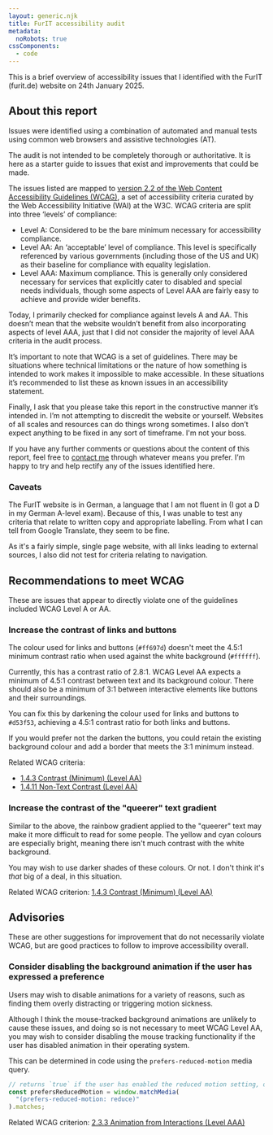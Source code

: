 ```yaml
---
layout: generic.njk
title: FurIT accessibility audit
metadata:
  noRobots: true
cssComponents:
  - code
---
```


This is a brief overview of accessibility issues that I identified with the FurIT (furit.de) website on 24th January 2025.

## About this report

Issues were identified using a combination of automated and manual tests using common web browsers and assistive technologies (AT).

The audit is not intended to be completely thorough or authoritative. It is here as a starter guide to issues that exist and improvements that could be made.

The issues listed are mapped to [version 2.2 of the Web Content Accessibility Guidelines (WCAG)](https://www.w3.org/TR/WCAG22/), a set of accessibility criteria curated by the Web Accessibility Initiative (WAI) at the W3C. WCAG criteria are split into three ‘levels’ of compliance:

- Level A: Considered to be the bare minimum necessary for accessibility compliance.
- Level AA: An ‘acceptable’ level of compliance. This level is specifically referenced by various governments (including those of the US and UK) as their baseline for compliance with equality legislation.
- Level AAA: Maximum compliance. This is generally only considered necessary for services that explicitly cater to disabled and special needs individuals, though some aspects of Level AAA are fairly easy to achieve and provide wider benefits.

Today, I primarily checked for compliance against levels A and AA. This doesn’t mean that the website wouldn’t benefit from also incorporating aspects of level AAA, just that I did not consider the majority of level AAA criteria in the audit process.

It’s important to note that WCAG is a set of guidelines. There may be situations where technical limitations or the nature of how something is intended to work makes it impossible to make accessible. In these situations it’s recommended to list these as known issues in an accessibility statement.

Finally, I ask that you please take this report in the constructive manner it’s intended in. I’m not attempting to discredit the website or yourself. Websites of all scales and resources can do things wrong sometimes. I also don’t expect anything to be fixed in any sort of timeframe. I'm not your boss.

If you have any further comments or questions about the content of this report, feel free to [contact me](https://beeps.website/contact/) through whatever means you prefer. I’m happy to try and help rectify any of the issues identified here.

### Caveats

The FurIT website is in German, a language that I am not fluent in (I got a D in my German A-level exam). Because of this, I was unable to test any criteria that relate to written copy and appropriate labelling. From what I can tell from Google Translate, they seem to be fine.

As it's a fairly simple, single page website, with all links leading to external sources, I also did not test for criteria relating to navigation.

## Recommendations to meet WCAG

These are issues that appear to directly violate one of the guidelines included WCAG Level A or AA.

### Increase the contrast of links and buttons

The colour used for links and buttons (`#ff697d`) doesn't meet the 4.5:1 minimum contrast ratio when used against the white background (`#ffffff`).

Currently, this has a contrast ratio of 2.8:1. WCAG Level AA expects a minimum of 4.5:1 contrast between text and its background colour. There should also be a minimum of 3:1 between interactive elements like buttons and their surroundings.

You can fix this by darkening the colour used for links and buttons to `#d53f53`, achieving a 4.5:1 contrast ratio for both links and buttons.

If you would prefer not the darken the buttons, you could retain the existing background colour and add a border that meets the 3:1 minimum instead.

Related WCAG criteria:

- [1.4.3 Contrast (Minimum) (Level AA)](https://www.w3.org/WAI/WCAG22/Understanding/contrast-minimum)
- [1.4.11 Non-Text Contrast (Level AA)](https://www.w3.org/WAI/WCAG22/Understanding/non-text-contrast)

### Increase the contrast of the "queerer" text gradient

Similar to the above, the rainbow gradient applied to the "queerer" text may make it more difficult to read for some people. The yellow and cyan colours are especially bright, meaning there isn't much contrast with the white background.

You may wish to use darker shades of these colours. Or not. I don't think it's _that_ big of a deal, in this situation.

Related WCAG criterion: [1.4.3 Contrast (Minimum) (Level AA)](https://www.w3.org/WAI/WCAG22/Understanding/contrast-minimum)

## Advisories

These are other suggestions for improvement that do not necessarily violate WCAG, but are good practices to follow to improve accessibility overall.

### Consider disabling the background animation if the user has expressed a preference

Users may wish to disable animations for a variety of reasons, such as finding them overly distracting or triggering motion sickness.

Although I think the mouse-tracked background animations are unlikely to cause these issues, and doing so is not necessary to meet WCAG Level AA, you may wish to consider disabling the mouse tracking functionality if the user has disabled animation in their operating system.

This can be determined in code using the `prefers-reduced-motion` media query.

```js
// returns `true` if the user has enabled the reduced motion setting, otherwise `false`
const prefersReducedMotion = window.matchMedia(
  "(prefers-reduced-motion: reduce)"
).matches;
```

Related WCAG criterion: [2.3.3 Animation from Interactions (Level AAA)](https://www.w3.org/WAI/WCAG22/Understanding/animation-from-interactions)
